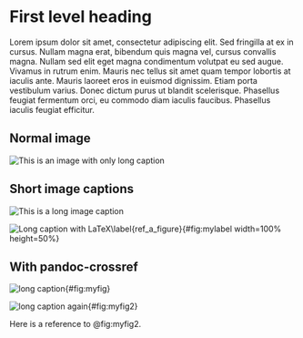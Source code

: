 # First level heading

Lorem ipsum dolor sit amet, consectetur adipiscing elit. Sed fringilla at ex in cursus. Nullam magna erat, bibendum quis magna vel, cursus convallis magna. Nullam sed elit eget magna condimentum volutpat eu sed augue. Vivamus in rutrum enim. Mauris nec tellus sit amet quam tempor lobortis at iaculis ante. Mauris laoreet eros in euismod dignissim. Etiam porta vestibulum varius. Donec dictum purus ut blandit scelerisque. Phasellus feugiat fermentum orci, eu commodo diam iaculis faucibus. Phasellus iaculis feugiat efficitur.

## Normal image

![This is an image with only long caption](img.png)

## Short image captions

![This is a long image caption](img.png "Image Short Caption")

![Long caption with LaTeX\label{ref_a_figure}](img.png "alt image caption"){#fig:mylabel width=100% height=50%}

## With pandoc-crossref

![long caption](img.png){#fig:myfig}

![long caption again](img.png "short caption"){#fig:myfig2}

Here is a reference to @fig:myfig2.




